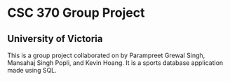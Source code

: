 # CSC 370 Group Project
## University of Victoria
This is a group project collaborated on by Parampreet Grewal Singh, Mansahaj Singh Popli, and Kevin Hoang. It is a sports database application made using SQL.
